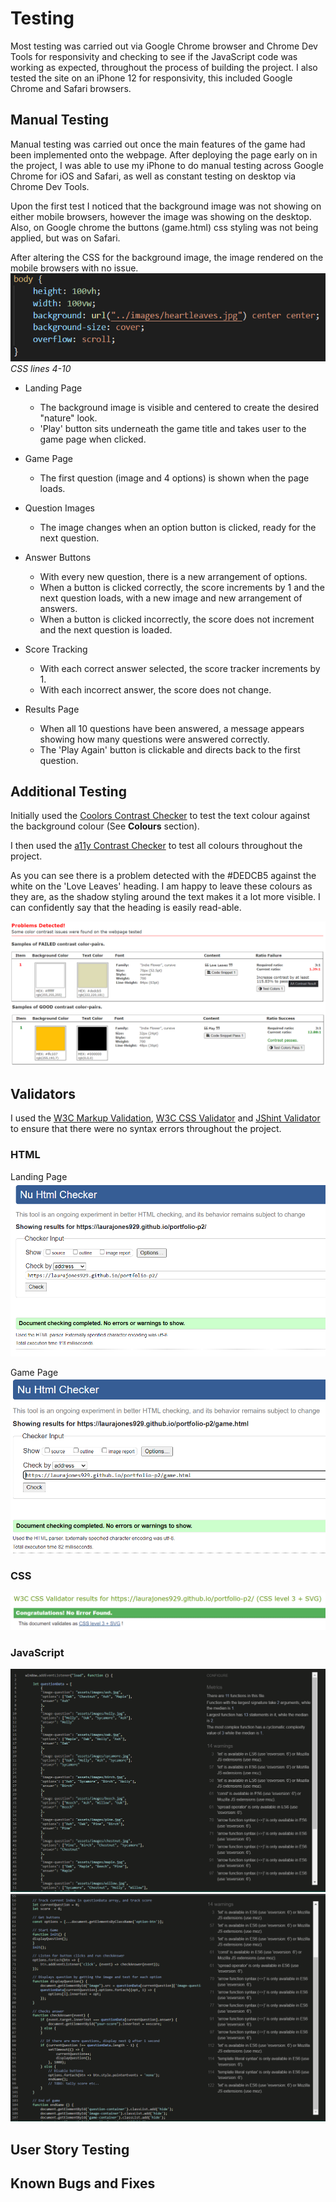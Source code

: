 # Testing

Most testing was carried out via Google Chrome browser and Chrome Dev Tools for responsivity and checking to see if the JavaScript code was working as expected, throughout the process of building the project. I also tested the site on an iPhone 12 for responsivity, this included Google Chrome and Safari browsers.


## Manual Testing

Manual testing was carried out once the main features of the game had been implemented onto the webpage. After deploying the page early on in the project, I was able to use my iPhone to do manual testing across Google Chrome for iOS and Safari, as well as constant testing on desktop via Chrome Dev Tools.

Upon the first test I noticed that the background image was not showing on either mobile browsers, however the image was showing on the desktop.
Also, on Google chrome the buttons (game.html) css styling was not being applied, but was on Safari.

After altering the CSS for the background image, the image rendered on the mobile browsers with no issue.
![Background image bug fix](/documentation/images/testing/bground-image-bugfix.png)
*CSS lines 4-10*

- Landing Page
    - The background image is visible and centered to create the desired "nature" look.
    - 'Play' button sits underneath the game title and takes user to the game page when clicked.

- Game Page
    - The first question (image and 4 options) is shown when the page loads.

- Question Images
    - The image changes when an option button is clicked, ready for the next question.

- Answer Buttons
    - With every new question, there is a new arrangement of options.
    - When a button is clicked correctly, the score increments by 1 and the next question loads, with a new image and new arrangement of answers.
    - When a button is clicked incorrectly, the score does not increment and the next question is loaded.

- Score Tracking
    - With each correct answer selected, the score tracker increments by 1.
    - With each incorrect answer, the score does not change.

- Results Page
    - When all 10 questions have been answered, a message appears showing how many questions were answered correctly.
    - The 'Play Again' button is clickable and directs back to the first question.


## Additional Testing
Initially used the [Coolors Contrast Checker](https://coolors.co/contrast-checker/112a46-acc8e5) to test the text colour against the background colour (See **Colours** section).

I then used the [a11y Contrast Checker](https://color.a11y.com/Contrast/) to test all colours throughout the project.

As you can see there is a problem detected with the #DEDCB5 against the white on the 'Love Leaves' heading. I am happy to leave these colours as they are, as the shadow styling around the text makes it a lot more visible. I can confidently say that the heading is easily read-able.

![Contrast Checker](/documentation/images/testing/contrast-check.png)

## Validators

I used the [W3C Markup Validation](https://validator.w3.org/), [W3C CSS Validator](https://jigsaw.w3.org/css-validator/) and [JShint Validator](https://jshint.com/) to ensure that there were no syntax errors throughout the project.

### HTML

Landing Page
![Landing Page](/documentation/images/testing/html-valid.png)

Game Page
![Game Page](/documentation/images/testing/html-valid2.png)

### CSS
![CSS Validator](/documentation/images/testing/css-valid.png)

### JavaScript

![JShint validator](/documentation/images/testing/js-valid1.png)
![JShint validator](/documentation/images/testing/js-valid2.png)

## User Story Testing

## Known Bugs and Fixes
